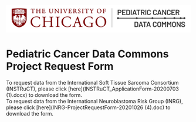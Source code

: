 ![Logo](img/PcdcLogo.png)
# Pediatric Cancer Data Commons<br> Project Request Form

To request data from the International Soft Tissue Sarcoma Consortium (INSTRuCT), please click [here](INSTRuCT_ApplicationForm-20200703 (1).docx) to download the form.
<br>
To request data from the International Neuroblastoma Risk Group (INRG), please click [here](INRG-ProjectRequestForm-20201026 (4).doc) to download the form.
